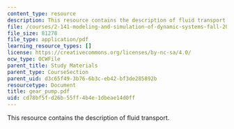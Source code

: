 ```yaml
---
content_type: resource
description: This resource contains the description of fluid transport.
file: /courses/2-141-modeling-and-simulation-of-dynamic-systems-fall-2006/cd78bf5fd26b55ff4b4e1dbeae14d0ff_gear_pump.pdf
file_size: 81278
file_type: application/pdf
learning_resource_types: []
license: https://creativecommons.org/licenses/by-nc-sa/4.0/
ocw_type: OCWFile
parent_title: Study Materials
parent_type: CourseSection
parent_uid: d3c65f49-3b76-6b3c-eb42-bf3de285892b
resourcetype: Document
title: gear_pump.pdf
uid: cd78bf5f-d26b-55ff-4b4e-1dbeae14d0ff
---
```

This resource contains the description of fluid transport.